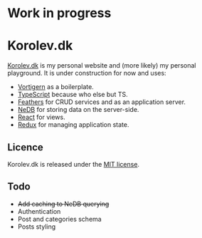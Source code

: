# Work in progress

# Korolev.dk
[Korolev.dk](https://korolev.dk) is my personal website and (more likely) my personal playground. It is under construction for now and uses:
- [Vortigern](https://github.com/barbar/vortigern) as a boilerplate.
- [TypeScript](https://www.typescriptlang.org/) because who else but TS.
- [Feathers](https://github.com/feathersjs/feathers) for CRUD services and as an application server.
- [NeDB](https://github.com/louischatriot/nedb) for storing data on the server-side.
- [React](https://github.com/facebook/react) for views.
- [Redux](https://github.com/reactjs/redux) for managing application state.

## Licence
Korolev.dk is released under the [MIT license](LICENSE). 

## Todo
- ~~Add caching to NeDB querying~~
- Authentication
- Post and categories schema
- Posts styling

